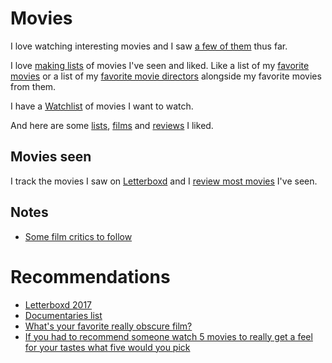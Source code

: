 # Movies

I love watching interesting movies and I saw [a few of them](https://letterboxd.com/nikitavoloboev/films/) thus far.

I love [making lists](https://letterboxd.com/nikitavoloboev/lists/) of movies I've seen and liked. Like a list of my [favorite movies](https://letterboxd.com/nikitavoloboev/list/favorite) or a list of my [favorite movie directors](https://letterboxd.com/nikitavoloboev/list/favorite-directors/) alongside my favorite movies from them.

I have a [Watchlist](https://letterboxd.com/nikitavoloboev/watchlist/) of movies I want to watch.

And here are some [lists](https://letterboxd.com/nikitavoloboev/likes/lists/), [films](https://letterboxd.com/nikitavoloboev/likes/films/) and [reviews](https://letterboxd.com/nikitavoloboev/likes/reviews/) I liked.

## Movies seen

I track the movies I saw on [Letterboxd](https://letterboxd.com/nikitavoloboev/) and I [review most movies](https://letterboxd.com/nikitavoloboev/films/reviews/by/added/) I've seen.

## Notes

- [Some film critics to follow](https://www.reddit.com/r/flicks/comments/7lgwp1/having_a_hard_time_finding_quality_critics_on/)

# Recommendations

- [Letterboxd 2017](https://letterboxd.com/2017/#most-popular-overall)
- [Documentaries list](https://letterboxd.com/vitorgalvao/list/documentary/)
- [What's your favorite really obscure film?](https://www.reddit.com/r/TrueFilm/comments/5prwzt/whats_your_favorite_really_obscure_film/)
- [If you had to recommend someone watch 5 movies to really get a feel for your tastes what five would you pick](https://twitter.com/fozfens/status/1035291388685049856)
